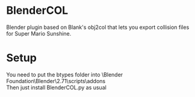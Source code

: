 # BlenderCOL
Blender plugin based on Blank's obj2col that lets you export collision files for Super Mario Sunshine.

# Setup
You need to put the btypes folder into \Blender Foundation\Blender\2.71\scripts\addons\
Then just install BlenderCOL.py as usual
